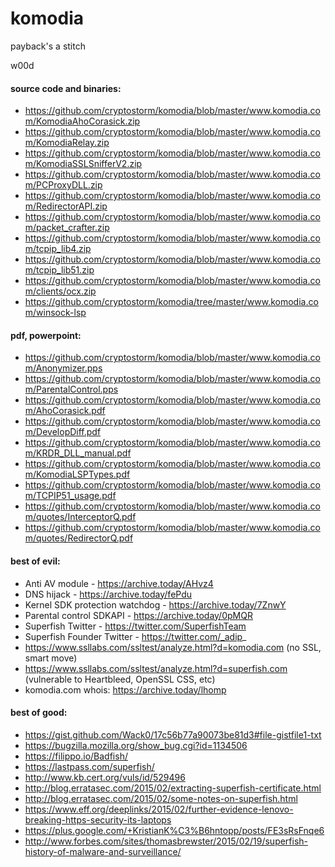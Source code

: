 # komodia
payback's a stitch

w00d

#### source code and binaries:

* https://github.com/cryptostorm/komodia/blob/master/www.komodia.com/KomodiaAhoCorasick.zip
* https://github.com/cryptostorm/komodia/blob/master/www.komodia.com/KomodiaRelay.zip
* https://github.com/cryptostorm/komodia/blob/master/www.komodia.com/KomodiaSSLSnifferV2.zip
* https://github.com/cryptostorm/komodia/blob/master/www.komodia.com/PCProxyDLL.zip
* https://github.com/cryptostorm/komodia/blob/master/www.komodia.com/RedirectorAPI.zip
* https://github.com/cryptostorm/komodia/blob/master/www.komodia.com/packet_crafter.zip
* https://github.com/cryptostorm/komodia/blob/master/www.komodia.com/tcpip_lib4.zip
* https://github.com/cryptostorm/komodia/blob/master/www.komodia.com/tcpip_lib51.zip
* https://github.com/cryptostorm/komodia/blob/master/www.komodia.com/clients/ocx.zip
* https://github.com/cryptostorm/komodia/tree/master/www.komodia.com/winsock-lsp

#### pdf, powerpoint:

* https://github.com/cryptostorm/komodia/blob/master/www.komodia.com/Anonymizer.pps
* https://github.com/cryptostorm/komodia/blob/master/www.komodia.com/ParentalControl.pps
* https://github.com/cryptostorm/komodia/blob/master/www.komodia.com/AhoCorasick.pdf
* https://github.com/cryptostorm/komodia/blob/master/www.komodia.com/DevelopDiff.pdf
* https://github.com/cryptostorm/komodia/blob/master/www.komodia.com/KRDR_DLL_manual.pdf
* https://github.com/cryptostorm/komodia/blob/master/www.komodia.com/KomodiaLSPTypes.pdf
* https://github.com/cryptostorm/komodia/blob/master/www.komodia.com/TCPIP51_usage.pdf
* https://github.com/cryptostorm/komodia/blob/master/www.komodia.com/quotes/InterceptorQ.pdf
* https://github.com/cryptostorm/komodia/blob/master/www.komodia.com/quotes/RedirectorQ.pdf

#### best of evil:

* Anti AV module - https://archive.today/AHvz4
* DNS hijack - https://archive.today/fePdu
* Kernel SDK protection watchdog - https://archive.today/7ZnwY
* Parental control SDKAPI - https://archive.today/0pMQR
* Superfish Twitter - https://twitter.com/SuperfishTeam
* Superfish Founder Twitter - https://twitter.com/_adip_
* https://www.ssllabs.com/ssltest/analyze.html?d=komodia.com (no SSL, smart move)
* https://www.ssllabs.com/ssltest/analyze.html?d=superfish.com (vulnerable to Heartbleed, OpenSSL CSS, etc)
* komodia.com whois: https://archive.today/lhomp

#### best of good:
* https://gist.github.com/Wack0/17c56b77a90073be81d3#file-gistfile1-txt
* https://bugzilla.mozilla.org/show_bug.cgi?id=1134506
* https://filippo.io/Badfish/
* https://lastpass.com/superfish/
* http://www.kb.cert.org/vuls/id/529496
* http://blog.erratasec.com/2015/02/extracting-superfish-certificate.html
* http://blog.erratasec.com/2015/02/some-notes-on-superfish.html
* https://www.eff.org/deeplinks/2015/02/further-evidence-lenovo-breaking-https-security-its-laptops
* https://plus.google.com/+KristianK%C3%B6hntopp/posts/FE3sRsFnqe6
* http://www.forbes.com/sites/thomasbrewster/2015/02/19/superfish-history-of-malware-and-surveillance/
